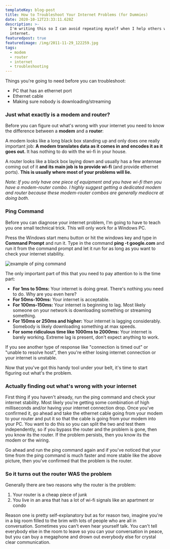 ```yaml
---
templateKey: blog-post
title: How to Troubleshoot Your Internet Problems (for Dummies)
date: 2020-10-12T23:33:11.628Z
description: >-
  I'm writing this so I can avoid repeating myself when I help others with their
  internet.
featuredpost: true
featuredimage: /img/2011-11-29_122259.jpg
tags:
  - modem
  - router
  - internet
  - troubleshooting
---
```

Things you're going to need before you can troubleshoot:

* PC that has an ethernet port
* Ethernet cable
* Making sure nobody is downloading/streaming


### Just what exactly is a modem and router?

Before you can figure out what's wrong with your internet you need to know the difference between a **modem** and a **router**:

A modem looks like a long black box standing up and only does one really important job: **A modem translates data as it comes in and encodes it as it goes out.** It has nothing to do with the wi-fi in your house.

A router looks like a black box laying down and usually has a few antennae coming out of it **and its main job is to provide wi-fi** (and provide ethernet ports). **This is usually where most of your problems will lie.**

*Note: If you only have one piece of equipment and you have wi-fi then you have a modem-router combo. I highly suggest getting a dedicated modem and router because these modem-router combos are generally mediocre at doing both.*

### Ping Command

Before you can diagnose your internet problem, I'm going to have to teach you one small technical trick. This will only work for a Windows PC.

Press the Windows start menu button or hit the windows key and type in **Command Prompt** and run it. Type in the command **ping -t google.com** and run it from the command prompt and let it run for as long as you want to check your internet stability.

![example of ping command](/img/ping.png "example of ping command")

The only important part of this that you need to pay attention to is the time part:

* **For 1ms to 50ms:** Your internet is doing great. There's nothing you need to do. Why are you even here?
* **For 50ms-100ms:** Your internet is acceptable.
* **For 100ms-150ms:** Your internet is beginning to lag. Most likely someone on your network is downloading something or streaming something.
* **For 150ms or 250ms and higher:** Your internet is lagging considerably.  Somebody is likely downloading something at max speeds.
* **For some ridiculous time like 1000ms to 2000ms:** Your internet is barely working. Extreme lag is present, don't expect anything to work.

If you see another type of response like "connection is timed out" or "unable to resolve host", then you're either losing internet connection or your internet is unstable.

Now that you've got this handy tool under your belt, it's time to start figuring out what's the problem.

### Actually finding out what's wrong with your internet

First thing if you haven't already, run the ping command and check your internet stability. Most likely you're getting some combination of high milliseconds and/or having your internet connection drop. Once you've confirmed it, go ahead and take the ethernet cable going from your modem to your router and put it so that the cable is going from your modem into your PC. You want to do this so you can split the two and test them independently, so if you bypass the router and the problem is gone, then you know its the router. If the problem persists, then you know its the modem or the wiring.

Go ahead and run the ping command again and if you've noticed that your time from the ping command is much faster and more stable like the above picture, then you've confirmed that the problem is the router.

### So it turns out the router WAS the problem

Generally there are two reasons why the router is the problem:

1. Your router is a cheap piece of junk
2. You live in an area that has a lot of wi-fi signals like an apartment or condo

Reason one is pretty self-explanatory but as for reason two, imagine you're in a big room filled to the brim with lots of people who are all in conversation. Sometimes you can't even hear yourself talk. You can't tell everybody else in the room to leave so you can your conversation in peace, but you can buy a megaphone and drown out everybody else for crystal clear communication.
